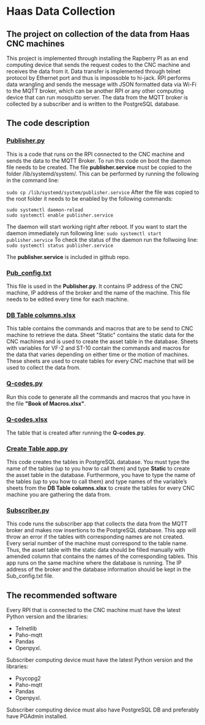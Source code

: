 # Haas Data Collection
## The project on collection of the data from Haas CNC machines
This project is implemented through installing the Rapberry PI as an end computing device that sends the request codes to the CNC machine and receives the data from it. Data transfer is implemented through telnet protocol by Ethernet port and thus is impossoble to hi-jack. RPI performs data wrangling and sends the message with JSON formatted data via Wi-Fi to the MQTT broker, which can be another RPI or any other computing device that can run mosquitto server. The data from the MQTT broker is collected by a subscriber and is written to the PostgreSQL database.

## The code description
### [Publisher.py](Publisher.py)
This is a code that runs on the RPI connected to the CNC machine and sends the data to the MQTT Broker. To run this code on boot the daemon file needs to be created. The file **publisher.service** must be copied to the folder /lib/systemd/system/. This can be performed by running the following in the command line:

`sudo cp /lib/systemd/system/publisher.service`
After the file was copied to the root folder it needs to be enabled by the following commands:
```
sudo systemctl daemon-reload
sudo systemctl enable publisher.service
```
The daemon will start working right after reboot. If you want to start the daemon immediately run following line:
`sudo systemctl start publisher.service`
To check the status of the daemon run the follwoing line:
`sudo systemctl status publisher.service`

The **publisher.service** is included in github repo.
### [Pub_config.txt](Pub_config.txt)
This file is used in the **Publisher.py**. It contains IP address of the CNC machine, IP address of the broker and the name of the machine. This file needs to be edited every time for each machine.
### [DB Table columns.xlsx](DB%20Table%20columns.xlsx")
This table contains the commands and macros that are to be send to CNC machine to retrieve the data. Sheet "Static" contains the static data for the CNC machines and is used to create the asset table in the database. Sheets with variables for VF-2 and ST-10 contain the commands and macros for the data that varies depending on either time or the motion of machines. These sheets are used to create tables for every CNC machine that will be used to collect the data from.
### [Q-codes.py](Q-codes.py)
Run this code to generate all the commands and macros that you have in the file **"Book of Macros.xlsx"**.
### [Q-codes.xlsx](Q-codes.xlsx)
The table that is created after running the **Q-codes.py**.
### [Create Table app.py](Create%20Table%20app.py)
This code creates the tables in PostgreSQL database. You must type the name of the tables (up to you how to call them) and type **Static** to create the asset table in the database. Furthermore, you have to type the name of the tables (up to you how to call them) and type names of the variable’s sheets from the **DB Table columns.xlsx** to create the tables for every CNC machine you are gathering the data from.
### [Subscriber.py](Subscriber.py)
This code runs the subscriber app that collects the data from the MQTT broker and makes row insertions to the PostgreSQL database. This app will throw an error if the tables with corresponding names are not created. Every serial number of the machine must correspond to the table name. Thus, the asset table with the static data should be filled manually with amended column that contains the names of the corresponding tables.
This app runs on the same machine where the database is running. The IP address of the broker and the database information should be kept in the Sub_config.txt file.
## The recommended software
Every RPI that is connected to the CNC machine must have the latest Python version and the libraries:
* Telnetlib
* Paho-mqtt
* Pandas
* Openpyxl.

Subscriber computing device must have the latest Python version and the libraries:
* Psycopg2
* Paho-mqtt
* Pandas
* Openpyxl.

Subscriber computing device must also have PostgreSQL DB and preferably have PGAdmin installed.
